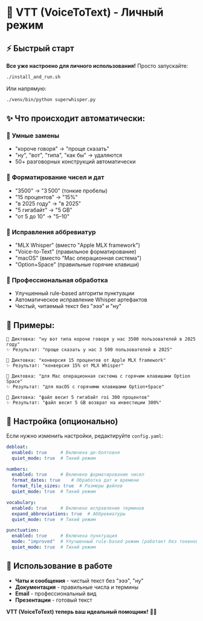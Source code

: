 # 🎯 VTT (VoiceToText) - Личный режим

## ⚡ Быстрый старт

**Все уже настроено для личного использования!** Просто запускайте:

```bash
./install_and_run.sh
```

Или напрямую:

```bash
./venv/bin/python superwhisper.py
```

## ✨ Что происходит автоматически:

### 🧹 **Умные замены**
- "короче говоря" → "проще сказать"
- "ну", "вот", "типа", "как бы" → удаляются
- 50+ разговорных конструкций автоматически

### 🔢 **Форматирование чисел и дат**
- "3500" → "3 500" (тонкие пробелы)
- "15 процентов" → "15%"
- "в 2025 году" → "в 2025"
- "5 гигабайт" → "5 GB"
- "от 5 до 10" → "5–10"

### 📝 **Исправления аббревиатур**
- "MLX Whisper" (вместо "Apple MLX framework")
- "Voice-to-Text" (правильное форматирование)
- "macOS" (вместо "Mac операционная система")
- "Option+Space" (правильные горячие клавиши)

### 🎯 **Профессиональная обработка**
- Улучшенный rule-based алгоритм пунктуации
- Автоматическое исправление Whisper артефактов
- Чистый, читаемый текст без "эээ" и "ну"

## 🎯 Примеры:

```
🎤 Диктовка: "ну вот типа короче говоря у нас 3500 пользователей в 2025 году"
✨ Результат: "проще сказать у нас 3 500 пользователей в 2025"
```

```
🎤 Диктовка: "конверсия 15 процентов от Apple MLX framework"
✨ Результат: "конверсия 15% от MLX Whisper"
```

```
🎤 Диктовка: "для Mac операционная система с горячим клавишами Option Space"
✨ Результат: "для macOS с горячими клавишами Option+Space"
```

```
🎤 Диктовка: "файл весит 5 гигабайт roi 300 процентов"
✨ Результат: "файл весит 5 GB возврат на инвестиции 300%"
```

## 🔧 Настройка (опционально)

Если нужно изменить настройки, редактируйте `config.yaml`:

```yaml
debloat:
  enabled: true     # Включена де-болтовня
  quiet_mode: true  # Тихий режим

numbers:
  enabled: true     # Включено форматирование чисел
  format_dates: true    # Обработка дат и времени
  format_file_sizes: true  # Размеры файлов
  quiet_mode: true  # Тихий режим

vocabulary:
  enabled: true     # Включено исправление терминов
  expand_abbreviations: true  # Аббревиатуры
  quiet_mode: true  # Тихий режим

punctuation:
  enabled: true     # Включена пунктуация
  mode: "improved"  # Улучшенный rule-based режим (работает без токенов)
  quiet_mode: true  # Тихий режим
```

## 🚀 Использование в работе

- **Чаты и сообщения** - чистый текст без "эээ", "ну"
- **Документация** - правильные числа и термины
- **Email** - профессиональный вид
- **Презентации** - готовый текст

**VTT (VoiceToText) теперь ваш идеальный помощник!** 🎤✨
